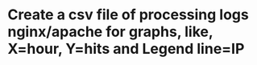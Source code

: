 # Create a csv file of processing logs nginx/apache for graphs, like, X=hour, Y=hits and Legend line=IP

